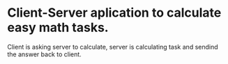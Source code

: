 # Client-Server aplication to calculate easy math tasks.

Client is asking server to calculate, server is calculating task and sendind the answer back to client.
